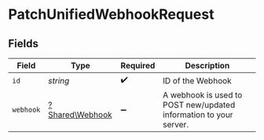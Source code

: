 # PatchUnifiedWebhookRequest


## Fields

| Field                                                             | Type                                                              | Required                                                          | Description                                                       |
| ----------------------------------------------------------------- | ----------------------------------------------------------------- | ----------------------------------------------------------------- | ----------------------------------------------------------------- |
| `id`                                                              | *string*                                                          | :heavy_check_mark:                                                | ID of the Webhook                                                 |
| `webhook`                                                         | [?Shared\Webhook](../../Models/Shared/Webhook.md)                 | :heavy_minus_sign:                                                | A webhook is used to POST new/updated information to your server. |